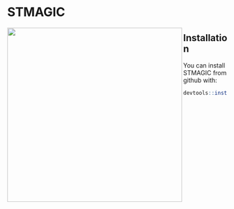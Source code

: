 # STMAGIC
<img src="figure/website.png" width="400px" align="left"> 

## Installation
You can install STMAGIC from github with:
```R
devtools::install_github('xiebb7/STMAGIC')
```
